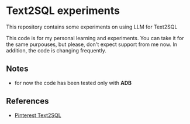 # Text2SQL experiments 
This repository contains some experiments on using LLM for Text2SQL

This code is for my personal learning and experiments. You can take it for the same purpouses,
but please, don't expect support from me now.
In addition, the code is changing frequently.

## Notes
* for now the code has been tested only with **ADB**

## References
* [Pinterest Text2SQL](https://medium.com/pinterest-engineering/how-we-built-text-to-sql-at-pinterest-30bad30dabff)

